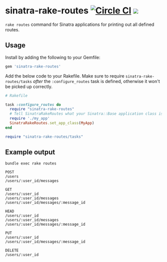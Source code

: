 # sinatra-rake-routes [![Circle CI](https://circleci.com/gh/wealthsimple/sinatra-rake-routes.svg?style=svg)](https://circleci.com/gh/wealthsimple/sinatra-rake-routes) [![](https://img.shields.io/gem/v/sinatra-rake-routes.svg)](https://rubygems.org/gems/sinatra-rake-routes)

`rake routes` command for Sinatra applications for printing out all defined routes.

## Usage

Install by adding the following to your Gemfile:

```ruby
gem 'sinatra-rake-routes'
```

Add the below code to your Rakefile. Make sure to  require `sinatra-rake-routes/tasks` *after* the `:configure_routes` task is defined, otherwise it won't be picked up correctly.

```ruby
# Rakefile

task :configure_routes do
  require "sinatra-rake-routes"
  # Tell SinatraRakeRoutes what your Sinatra::Base application class is called:
  require './my_app'
  SinatraRakeRoutes.set_app_class(MyApp)
end

require "sinatra-rake-routes/tasks"
```

## Example output

```
bundle exec rake routes

POST
/users
/users/:user_id/messages

GET
/users/:user_id
/users/:user_id/messages
/users/:user_id/messages/:message_id

HEAD
/users/:user_id
/users/:user_id/messages
/users/:user_id/messages/:message_id

PUT
/users/:user_id
/users/:user_id/messages/:message_id

DELETE
/users/:user_id
```
